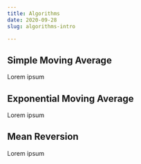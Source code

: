 ```yaml
---
title: Algorithms
date: 2020-09-28
slug: algorithms-intro

---
```

## Simple Moving Average

Lorem ipsum

## Exponential Moving Average

Lorem ipsum

## Mean Reversion

Lorem ipsum
